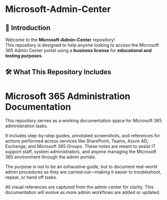# Microsoft-Admin-Center

## 📘 Introduction
Welcome to the **Microsoft-Admin-Center** repository!  
This repository is designed to help anyone looking to access the Microsoft 365 Admin Center portal using a **business license** for **educational and testing purposes**.

## 🛠️ What This Repository Includes

# Microsoft 365 Administration Documentation

This repository serves as a working documentation space for Microsoft 365 administration tasks.

It includes step-by-step guides, annotated screenshots, and references for actions performed across services like SharePoint, Teams, Azure AD, Exchange, and Microsoft 365 Groups. These notes are meant to assist IT support staff, system administrators, and anyone managing the Microsoft 365 environment through the admin portals.

The purpose is not to be an exhaustive guide, but to document real-world admin procedures as they are carried out—making it easier to troubleshoot, repeat, or hand off tasks.

All visual references are captured from the admin center for clarity. This documentation will evolve as more admin workflows are added or updated.
